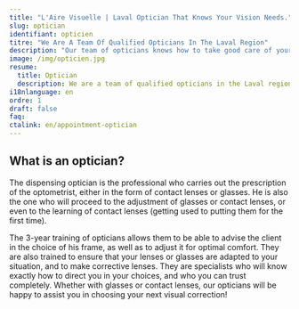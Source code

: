 ```yaml
---
title: "L'Aire Visuelle | Laval Optician That Knows Your Vision Needs."
slug: optician
identifiant: opticien
titre: "We Are A Team Of Qualified Opticians In The Laval Region"
description: "Our team of opticians knows how to take good care of your eyes and how to examine your situation properly"
image: /img/opticien.jpg
resume:
  title: Optician
  description: We are a team of qualified opticians in the Laval region
i18nlanguage: en
ordre: 1
draft: false
faq:
ctalink: en/appointment-optician
---
```


## What is an optician?

The dispensing optician is the professional who carries out the prescription of the optometrist, either in the form of contact lenses or glasses. He is also the one who will proceed to the adjustment of glasses or contact lenses, or even to the learning of contact lenses (getting used to putting them for the first time).

The 3-year training of opticians allows them to be able to advise the client in the choice of his frame, as well as to adjust it for optimal comfort. They are also trained to ensure that your lenses or glasses are adapted to your situation, and to make corrective lenses. They are specialists who will know exactly how to direct you in your choices, and who you can trust completely. Whether with glasses or contact lenses, our opticians will be happy to assist you in choosing your next visual correction!
